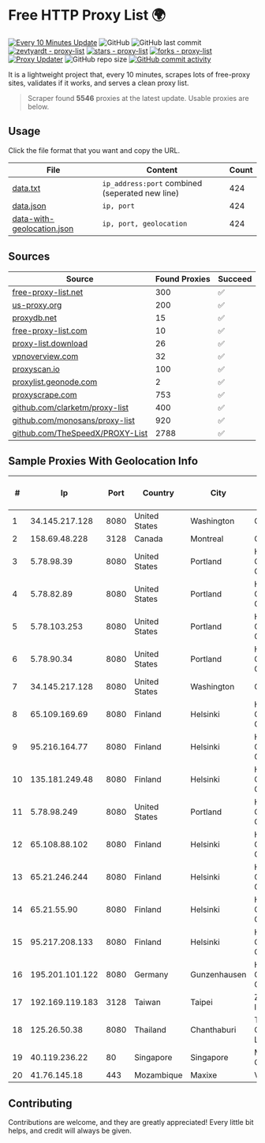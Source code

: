
# Free HTTP Proxy List 🌍

[![Every 10 Minutes Update](https://github.com/mertguvencli/http-proxy-list/actions/workflows/main.yml/badge.svg?branch=main)](https://github.com/mertguvencli/http-proxy-list/actions/workflows/main.yml)
![GitHub](https://img.shields.io/github/license/mertguvencli/http-proxy-list)
![GitHub last commit](https://img.shields.io/github/last-commit/mertguvencli/http-proxy-list)
[![zevtyardt - proxy-list](https://img.shields.io/static/v1?label=zevtyardt&message=proxy-list&color=blue&logo=github)](https://github.com/zevtyardt/proxy-list "Go to GitHub repo")
[![stars - proxy-list](https://img.shields.io/github/stars/zevtyardt/proxy-list?style=social)](https://github.com/zevtyardt/proxy-list)
[![forks - proxy-list](https://img.shields.io/github/forks/zevtyardt/proxy-list?style=social)](https://github.com/zevtyardt/proxy-list)
[![Proxy Updater](https://github.com/zevtyardt/proxy-list/workflows/Proxy%20Updater/badge.svg)](https://github.com/zevtyardt/proxy-list/actions?query=workflow:"Proxy+Updater")
![GitHub repo size](https://img.shields.io/github/repo-size/zevtyardt/proxy-list)
[![GitHub commit activity](https://img.shields.io/github/commit-activity/m/zevtyardt/proxy-list?logo=commits)](https://github.com/zevtyardt/proxy-list/commits/main)

It is a lightweight project that, every 10 minutes, scrapes lots of free-proxy sites, validates if it works, and serves a clean proxy list.

> Scraper found **5546** proxies at the latest update. Usable proxies are below.

## Usage

Click the file format that you want and copy the URL.

|File|Content|Count|
|----|-------|-----|
|[data.txt](https://raw.githubusercontent.com/mertguvencli/http-proxy-list/main/proxy-list/data.txt)|`ip_address:port` combined (seperated new line)|424|
|[data.json](https://raw.githubusercontent.com/mertguvencli/http-proxy-list/main/proxy-list/data.json)|`ip, port`|424|
|[data-with-geolocation.json](https://raw.githubusercontent.com/mertguvencli/http-proxy-list/main/proxy-list/data-with-geolocation.json)|`ip, port, geolocation`|424|

## Sources

|Source|Found Proxies|Succeed|
|------|-------------|-------|
|[free-proxy-list.net](https://free-proxy-list.net)|300|✅|
|[us-proxy.org](https://www.us-proxy.org)|200|✅|
|[proxydb.net](http://proxydb.net)|15|✅|
|[free-proxy-list.com](https://free-proxy-list.com/?page=&port=&type%5B%5D=http&type%5B%5D=https&up_time=0&search=Search)|10|✅|
|[proxy-list.download](https://www.proxy-list.download/HTTP)|26|✅|
|[vpnoverview.com](https://vpnoverview.com/privacy/anonymous-browsing/free-proxy-servers)|32|✅|
|[proxyscan.io](https://www.proxyscan.io)|100|✅|
|[proxylist.geonode.com](https://proxylist.geonode.com/api/proxy-list?limit=300&page=1&sort_by=lastChecked&sort_type=desc&protocols=http,https)|2|✅|
|[proxyscrape.com](https://api.proxyscrape.com/v2/?request=displayproxies&protocol=http&timeout=10000&country=all&ssl=all&anonymity=all)|753|✅|
|[github.com/clarketm/proxy-list](https://raw.githubusercontent.com/clarketm/proxy-list/master/proxy-list-raw.txt)|400|✅|
|[github.com/monosans/proxy-list](https://raw.githubusercontent.com/monosans/proxy-list/main/proxies/http.txt)|920|✅|
|[github.com/TheSpeedX/PROXY-List](https://raw.githubusercontent.com/TheSpeedX/PROXY-List/master/http.txt)|2788|✅|


## Sample Proxies With Geolocation Info

|#|Ip|Port|Country|City|Internet Service Provider|
|-|--|----|-------|----|-------------------------|
|1|34.145.217.128|8080|United States|Washington|Google LLC|
|2|158.69.48.228|3128|Canada|Montreal|OVH SAS|
|3|5.78.98.39|8080|United States|Portland|Hetzner Online GmbH|
|4|5.78.82.89|8080|United States|Portland|Hetzner Online GmbH|
|5|5.78.103.253|8080|United States|Portland|Hetzner Online GmbH|
|6|5.78.90.34|8080|United States|Portland|Hetzner Online GmbH|
|7|34.145.217.128|8080|United States|Washington|Google LLC|
|8|65.109.169.69|8080|Finland|Helsinki|Hetzner Online GmbH|
|9|95.216.164.77|8080|Finland|Helsinki|Hetzner Online GmbH|
|10|135.181.249.48|8080|Finland|Helsinki|Hetzner Online GmbH|
|11|5.78.98.249|8080|United States|Portland|Hetzner Online GmbH|
|12|65.108.88.102|8080|Finland|Helsinki|Hetzner Online GmbH|
|13|65.21.246.244|8080|Finland|Helsinki|Hetzner Online GmbH|
|14|65.21.55.90|8080|Finland|Helsinki|Hetzner Online GmbH|
|15|95.217.208.133|8080|Finland|Helsinki|Hetzner Online GmbH|
|16|195.201.101.122|8080|Germany|Gunzenhausen|Hetzner Online GmbH|
|17|192.169.119.183|3128|Taiwan|Taipei|Zenlayer Inc|
|18|125.26.50.38|8080|Thailand|Chanthaburi|TOT Public Company Limited|
|19|40.119.236.22|80|Singapore|Singapore|Microsoft Corporation|
|20|41.76.145.18|443|Mozambique|Maxixe|VM  S.A|



## Contributing

Contributions are welcome, and they are greatly appreciated! Every
little bit helps, and credit will always be given.

